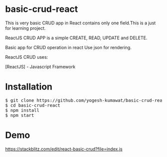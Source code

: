 
# basic-crud-react
This is very basic CRUD app in React contains only one field.This is a just for learning project.

ReactJS CRUD APP is a simple CREATE, READ, UPDATE and DELETE.

Basic app for CRUD operation in react
Use json for rendering.

ReactJS CRUD uses:

[ReactJS] - Javascript Framework

# Installation 
<pre>
$ git clone https://github.com/yogesh-kumawat/basic-crud-react.git
$ cd basic-crud-react
$ npm install
$ npm start
</pre>

# Demo

https://stackblitz.com/edit/react-basic-crud?file=index.js
